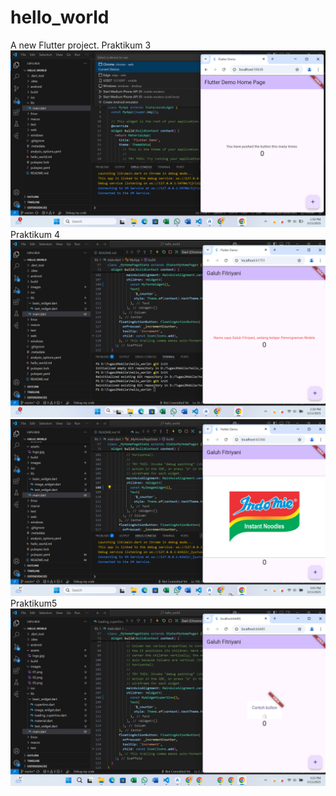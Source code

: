 # hello_world

A new Flutter project.
Praktikum 3
![Screnshoot](images/01.jpg)
Praktikum 4
![Screnshoot](images/02.jpg)
![Screnshoot](images/03.jpg)
Praktikum5
![Screnshoot](images/04.jpg)